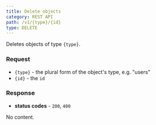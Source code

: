 ```yaml
---
title: Delete objects
category: REST API
path: /v1/{type}/{id}
type: DELETE
---
```


Deletes objects of type `{type}`.

### Request

- `{type}` - the plural form of the object's type, e.g. "users"
- `{id}` - the `id`

### Response

- **status codes** - `200`, `400`

No content.